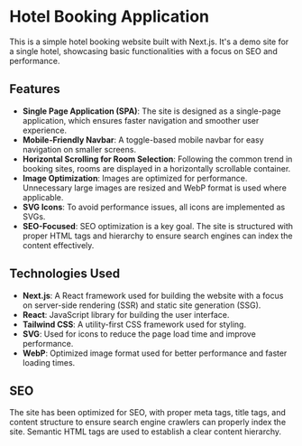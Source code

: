 # Hotel Booking Application

This is a simple hotel booking website built with Next.js. It's a demo site for a single hotel, showcasing basic functionalities with a focus on SEO and performance.

## Features

- **Single Page Application (SPA)**: The site is designed as a single-page application, which ensures faster navigation and smoother user experience.
- **Mobile-Friendly Navbar**: A toggle-based mobile navbar for easy navigation on smaller screens.
- **Horizontal Scrolling for Room Selection**: Following the common trend in booking sites, rooms are displayed in a horizontally scrollable container.
- **Image Optimization**: Images are optimized for performance. Unnecessary large images are resized and WebP format is used where applicable.
- **SVG Icons**: To avoid performance issues, all icons are implemented as SVGs.
- **SEO-Focused**: SEO optimization is a key goal. The site is structured with proper HTML tags and hierarchy to ensure search engines can index the content effectively.

## Technologies Used

- **Next.js**: A React framework used for building the website with a focus on server-side rendering (SSR) and static site generation (SSG).
- **React**: JavaScript library for building the user interface.
- **Tailwind CSS**: A utility-first CSS framework used for styling.
- **SVG**: Used for icons to reduce the page load time and improve performance.
- **WebP**: Optimized image format used for better performance and faster loading times.


## SEO

The site has been optimized for SEO, with proper meta tags, title tags, and content structure to ensure search engine crawlers can properly index the site. Semantic HTML tags are used to establish a clear content hierarchy.
